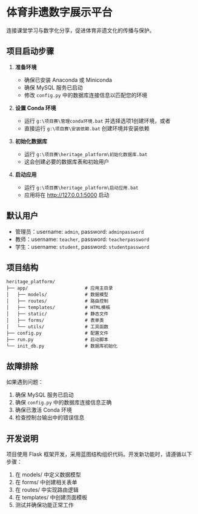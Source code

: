 # 体育非遗数字展示平台

连接课堂学习与数字化分享，促进体育非遗文化的传播与保护。

## 项目启动步骤

1. **准备环境**
   - 确保已安装 Anaconda 或 Miniconda
   - 确保 MySQL 服务已启动
   - 修改 `config.py` 中的数据库连接信息以匹配您的环境

2. **设置 Conda 环境**
   - 运行 `g:\项目赛\管理conda环境.bat` 并选择选项1创建环境，或者
   - 直接运行 `g:\项目赛\安装依赖.bat` 创建环境并安装依赖

3. **初始化数据库**
   - 运行 `g:\项目赛\heritage_platform\初始化数据库.bat`
   - 这会创建必要的数据库表和初始用户

4. **启动应用**
   - 运行 `g:\项目赛\heritage_platform\启动应用.bat`
   - 应用将在 http://127.0.0.1:5000 启动

## 默认用户

- 管理员：username: `admin`, password: `adminpassword`
- 教师：username: `teacher`, password: `teacherpassword`
- 学生：username: `student`, password: `studentpassword`

## 项目结构

```
heritage_platform/
├── app/                     # 应用主目录
│   ├── models/              # 数据模型
│   ├── routes/              # 路由控制
│   ├── templates/           # HTML模板
│   ├── static/              # 静态文件
│   ├── forms/               # 表单类
│   └── utils/               # 工具函数
├── config.py                # 配置文件
├── run.py                   # 启动脚本
└── init_db.py               # 数据库初始化
```

## 故障排除

如果遇到问题：

1. 确保 MySQL 服务已启动
2. 确保 `config.py` 中的数据库连接信息正确
3. 确保已激活 Conda 环境
4. 检查控制台输出中的错误信息

## 开发说明

项目使用 Flask 框架开发，采用蓝图结构组织代码。开发新功能时，请遵循以下步骤：

1. 在 models/ 中定义数据模型
2. 在 forms/ 中创建相关表单
3. 在 routes/ 中实现路由逻辑
4. 在 templates/ 中创建页面模板
5. 测试并确保功能正常工作
